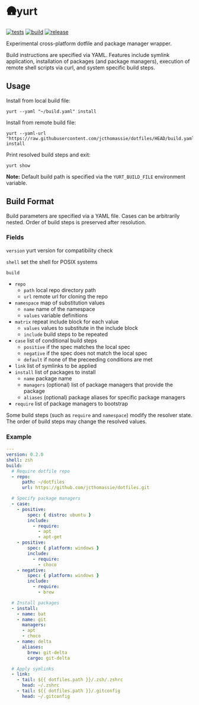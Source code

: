 # 🛖yurt

[![tests](https://github.com/jcthomassie/yurt/actions/workflows/tests.yaml/badge.svg)](https://github.com/jcthomassie/yurt/actions/workflows/tests.yaml)
[![build](https://github.com/jcthomassie/yurt/actions/workflows/build.yaml/badge.svg?event=release)](https://github.com/jcthomassie/yurt/actions/workflows/build.yaml)
[![release](https://img.shields.io/github/v/release/jcthomassie/yurt?include_prereleases&label=release)](https://github.com/jcthomassie/yurt/releases/latest)

Experimental cross-platform dotfile and package manager wrapper.

Build instructions are specified via YAML. Features include symlink application, installation of packages (and package managers), execution of remote shell scripts via curl, and system specific build steps.

## Usage

Install from local build file:

```shell
yurt --yaml "~/build.yaml" install
```

Install from remote build file:

```shell
yurt --yaml-url "https://raw.githubusercontent.com/jcthomassie/dotfiles/HEAD/build.yaml" install
```

Print resolved build steps and exit:

```shell
yurt show
```

**Note:** Default build path is specified via the `YURT_BUILD_FILE` environment variable.

## Build Format

Build parameters are specified via a YAML file. Cases can be arbitrarily nested. Order of build steps is preserved after resolution.

### Fields

`version` yurt version for compatibility check

`shell` set the shell for POSIX systems

`build`

- `repo`
  - `path` local repo directory path
  - `url` remote url for cloning the repo
- `namespace` map of substitution values
  - `name` name of the namespace
  - `values` variable definitions
- `matrix` repeat include block for each value
  - `values` values to substitute in the include block
  - `include` build steps to be repeated
- `case` list of conditional build steps
  - `positive` if the spec matches the local spec
  - `negative` if the spec does not match the local spec
  - `default` if none of the preceeding conditions are met
- `link` list of symlinks to be applied
- `install` list of packages to install
  - `name` package name
  - `managers` (optional) list of package managers that provide the package
  - `aliases` (optional) package aliases for specific package managers
- `require` list of package managers to bootstrap

Some build steps (such as `require` and `namespace`) modify the resolver state.
The order of build steps may change the resolved values.

### Example

```yaml
---
version: 0.2.0
shell: zsh
build:
  # Require dotfile repo
  - repo:
      path: ~/dotfiles
      url: https://github.com/jcthomassie/dotfiles.git

  # Specify package managers
  - case:
    - positive:
        spec: { distro: ubuntu }
        include:
          - require:
            - apt
            - apt-get
    - positive:
        spec: { platform: windows }
        include:
          - require:
            - choco
    - negative:
        spec: { platform: windows }
        include:
          - require:
            - brew

  # Install packages
  - install:
    - name: bat
    - name: git
      managers:
      - apt
      - choco
    - name: delta
      aliases:
        brew: git-delta
        cargo: git-delta

  # Apply symlinks
  - link:
    - tail: ${{ dotfiles.path }}/.zsh/.zshrc
      head: ~/.zshrc
    - tail: ${{ dotfiles.path }}/.gitconfig
      head: ~/.gitconfig
```
